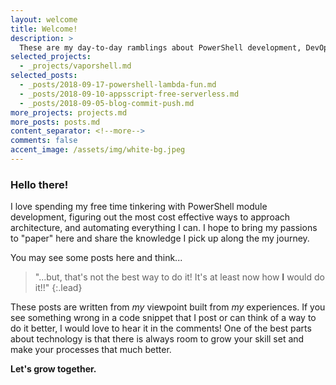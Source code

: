 ```yaml
---
layout: welcome
title: Welcome!
description: >
  These are my day-to-day ramblings about PowerShell development, DevOps adventures and overall explorations in life.
selected_projects:
  - _projects/vaporshell.md
selected_posts:
  - _posts/2018-09-17-powershell-lambda-fun.md
  - _posts/2018-09-10-appsscript-free-serverless.md
  - _posts/2018-09-05-blog-commit-push.md
more_projects: projects.md
more_posts: posts.md
content_separator: <!--more-->
comments: false
accent_image: /assets/img/white-bg.jpeg
---
```


### Hello there!

I love spending my free time tinkering with PowerShell module development,
figuring out the most cost effective ways to approach architecture, and automating everything I can. I hope to bring
my passions to "paper" here and share the knowledge I pick up along the my journey.

You may see some posts here and think...

> "...but, that's not the best way to do it! It's at least now how **I** would do it!!"
{:.lead}

These posts are written from _my_ viewpoint built from _my_ experiences.
If you see something wrong in a code snippet that I post or can think of a way
to do it better, I would love to hear it in the comments! One of the best parts
about technology is that there is always room to grow your skill set and make
your processes that much better.

**Let's grow together.**

<!--more-->
